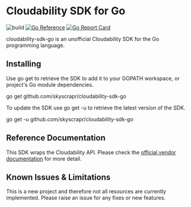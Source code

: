 # Cloudability SDK for Go

![build](https://github.com/skyscrapr/cloudability-sdk-go/workflows/build/badge.svg)
[![Go Reference](https://pkg.go.dev/badge/github.com/skyscrapr/cloudability-sdk-go.svg)](https://pkg.go.dev/github.com/skyscrapr/cloudability-sdk-go)
[![Go Report Card](https://goreportcard.com/badge/github.com/skyscrapr/cloudability-sdk-go)](https://goreportcard.com/report/github.com/skyscrapr/cloudability-sdk-go)

cloudability-sdk-go is an unofficial Cloudability SDK for the Go programming language.

## Installing

Use go get to retrieve the SDK to add it to your GOPATH workspace, or project's Go module dependencies.

go get github.com/skyscrapr/cloudability-sdk-go

To update the SDK use go get -u to retrieve the latest version of the SDK.

go get -u github.com/skyscrapr/cloudability-sdk-go

## Reference Documentation

This SDK wraps the Cloudability API. Please check the [official vendor documentation](https://developers.cloudability.com) for more detail.

## Known Issues & Limitations

This is a new project and therefore not all resources are currently implemented.
Please raise an issue for any fixes or new features.
